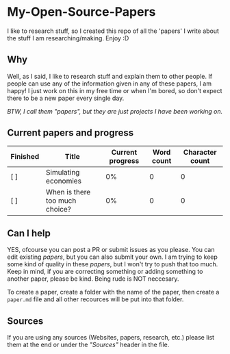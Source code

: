 # My-Open-Source-Papers

I like to research stuff, so I created this repo of all the 'papers' I write about the stuff I am researching/making. Enjoy :D

## Why

Well, as I said, I like to research stuff and explain them to other people. If people can use any of the information given in any of these papers, I am happy! I just work on this in my free time or when I'm bored, so don't expect there to be a new paper every single day.

_BTW, I call them "papers", but they are just projects I have been working on._

## Current papers and progress

Finished | Title | Current progress | Word count | Character count
---------|-------|------------------|------------|----------------
[ ] | Simulating economies | 0% | 0 | 0
[ ] | When is there too much choice? | 0% | 0 | 0

## Can I help

YES, ofcourse you can post a PR or submit issues as you please. You can edit existing _papers_, but you can also submit your own. I am trying to keep some kind of quality in these _papers_, but I won't try to push that too much. Keep in mind, if you are correcting something or adding something to another paper, please be kind. Being rude is NOT neccesary.

To create a paper, create a folder with the name of the paper, then create a `paper.md` file and all other recources will be put into that folder.

## Sources

If you are using any sources (Websites, papers, research, etc.) please list them at the end or under the _"Sources"_ header in the file.
